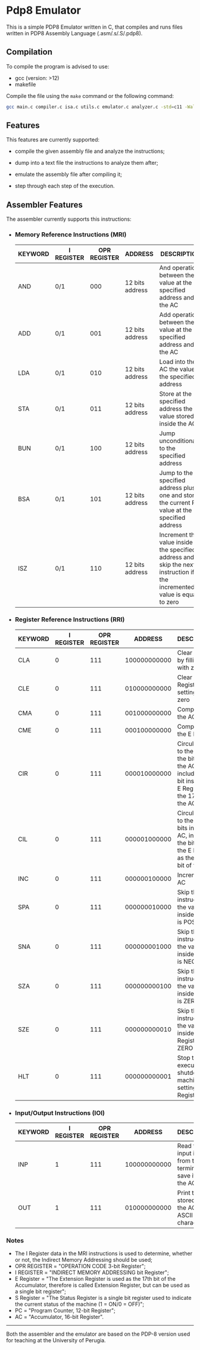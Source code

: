 # Pdp8 Emulator

This is a simple PDP8 Emulator written in C, that compiles and runs files written in PDP8 Assembly Language (.asm/.s/.S/.pdp8).

## Compilation

To compile the program is advised to use:
* gcc (version: >12)
* makefile

Compile the file using the ```make``` command or the following command:
```bash
gcc main.c compiler.c isa.c utils.c emulator.c analyzer.c -std=c11 -Wall -o pdp8
```

## Features
This features are currently supported:

* compile the given assembly file and analyze the instructions;

* dump into a text file the instructions to analyze them after;

* emulate the assembly file after compiling it;

* step through each step of the execution.

## Assembler Features

The assembler currently supports this instructions: 

* ### Memory Reference Instructions (MRI)
    | KEYWORD | I REGISTER | OPR REGISTER | ADDRESS | DESCRIPTION |
    |---------|------------|--------------|---------|-------------|  
    |AND|0/1|000|12 bits address|And operation between the value at the specified address and the AC
    |ADD|0/1|001|12 bits address|Add operation between the value at the specified address and the AC 
    |LDA|0/1|010|12 bits address|Load into the AC the value at the specified address
    |STA|0/1|011|12 bits address|Store at the specified address the value stored inside the AC
    |BUN|0/1|100|12 bits address|Jump unconditionally to the specified address
    |BSA|0/1|101|12 bits address|Jump to the specified address plus one and store the current PC value at the specified address
    |ISZ|0/1|110|12 bits address|Increment the value inside the specified address and skip the next instruction if the incremented value is equal to zero

* ### Register Reference Instructions (RRI)
    | KEYWORD | I REGISTER | OPR REGISTER | ADDRESS | DESCRIPTION |
    |---------|------------|--------------|---------|-------------|  
    |CLA|0|111|100000000000|Clear the AC by filling it with zeros|
    |CLE|0|111|010000000000|Clear the E Register by setting it to zero|
    |CMA|0|111|001000000000|Complement the AC|
    |CME|0|111|000100000000|Complement the E Register|
    |CIR|0|111|000010000000|Circulate/Shift to the right the bits inside the AC, including the bit inside the E Register as the 17th bit of the AC|
    |CIL|0|111|000001000000|Circulate/Shift to the left the bits inside the AC, including the bit inside the E Register as the 17th bit of the AC|
    |INC|0|111|000000100000|Increment the AC|
    |SPA|0|111|000000010000|Skip the next instruction if the value inside the AC is POSITIVE|
    |SNA|0|111|000000001000|Skip the next instruction if the value inside the AC is NEGATIVE|
    |SZA|0|111|000000000100|Skip the next instruction if the value inside the AC is ZERO|
    |SZE|0|111|000000000010|Skip the next instruction if the value inside the E Register is ZERO|
    |HLT|0|111|000000000001|Stop the execution and shutdown the machine, by setting the S Register to 0|

* ### Input/Output Instructions (IOI)
    | KEYWORD | I REGISTER | OPR REGISTER | ADDRESS | DESCRIPTION |
    |---------|------------|--------------|---------|-------------| 
    |INP|1|111|100000000000| Read the input in ASCII from the terminal and save it inside the AC|
    |OUT|1|111|010000000000| Print the value stored inside the AC as two ASCII characters|

### Notes
* The I Register data in the MRI instructions is used to determine, whether or not, the Indirect Memory Addressing should be used;
* OPR REGISTER = "OPERATION CODE 3-bit Register";
* I REGISTER = "INDIRECT MEMORY ADDRESSING bit Register";
* E Register = "The Extension Register is used as the 17th bit of the Accumulator, therefore is called Extension Register, but can be used as a single bit register";
* S Register = "The Status Register is a single bit register used to indicate the current status of the machine (1 = ON/0 = OFF)";
* PC = "Program Counter, 12-bit Register";
* AC = "Accumulator, 16-bit Register".

---

Both the assembler and the emulator are based on the PDP-8 version used for teaching at the University of Perugia.